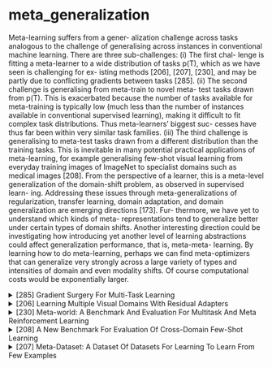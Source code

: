 # meta_generalization
Meta-learning suffers from a gener- alization challenge across tasks analogous to the challenge of generalising across instances in conventional machine learning. There are three sub-challenges: (i) The first chal- lenge is fitting a meta-learner to a wide distribution of tasks p(T), which as we have seen is challenging for ex- isting methods [206], [207], [230], and may be partly due to conflicting gradients between tasks [285]. (ii) The second challenge is generalising from meta-train to novel meta- test tasks drawn from p(T). This is exacerbated because the number of tasks available for meta-training is typically low (much less than the number of instances available in conventional supervised learning), making it difficult to fit complex task distributions. Thus meta-learners’ biggest suc- cesses have thus far been within very similar task families. (iii) The third challenge is generalising to meta-test tasks drawn from a different distribution than the training tasks. This is inevitable in many potential practical applications of meta-learning, for example generalising few-shot visual learning from everyday training images of ImageNet to specialist domains such as medical images [208]. From the perspective of a learner, this is a meta-level generalization of the domain-shift problem, as observed in supervised learn- ing. Addressing these issues through meta-generalizations
of regularization, transfer learning, domain adaptation, and domain generalization are emerging directions [173]. Fur- thermore, we have yet to understand which kinds of meta- representations tend to generalize better under certain types of domain shifts. Another interesting direction could be investigating
how introducing yet another level of learning abstractions could affect generalization performance, that is, meta-meta- learning. By learning how to do meta-learning, perhaps we can find meta-optimizers that can generalize very strongly across a large variety of types and intensities of domain and even modality shifts. Of course computational costs would be exponentially larger.
<!-- REFERENCE -->


<details>
<summary>[285] Gradient Surgery For Multi-Task Learning</summary>
<br>
<!-- (gradient_surgery_for_multi_task_learning.md) -->

# gradient_surgery_for_multi_task_learning.md

<!-- REFERENCE -->


[Gradient Surgery For Multi-Task Learning](../papers/gradient_surgery_for_multi_task_learning.md)

</details>



<details>
<summary>[206] Learning Multiple Visual Domains With Residual Adapters</summary>
<br>
<!-- (learning_multiple_visual_domains_with_residual_adapters.md) -->

# learning_multiple_visual_domains_with_residual_adapters.md

<!-- REFERENCE -->


[Learning Multiple Visual Domains With Residual Adapters](../papers/learning_multiple_visual_domains_with_residual_adapters.md)

</details>



<details>
<summary>[230] Meta-world: A Benchmark And Evaluation For Multitask And Meta Reinforcement Learning</summary>
<br>
<!-- (meta_world_a_benchmark_and_evaluation_for_multitask_and_meta_reinforcement_learning.md) -->

# meta_world_a_benchmark_and_evaluation_for_multitask_and_meta_reinforcement_learning.md

<!-- REFERENCE -->


[Meta-world: A Benchmark And Evaluation For Multitask And Meta Reinforcement Learning](../papers/meta_world_a_benchmark_and_evaluation_for_multitask_and_meta_reinforcement_learning.md)

</details>



<details>
<summary>[208] A New Benchmark For Evaluation Of Cross-Domain Few-Shot Learning</summary>
<br>
<!-- (a_new_benchmark_for_evaluation_of_cross_domain_few_shot_learning.md) -->

# a_new_benchmark_for_evaluation_of_cross_domain_few_shot_learning.md

<!-- REFERENCE -->


[A New Benchmark For Evaluation Of Cross-Domain Few-Shot Learning](../papers/a_new_benchmark_for_evaluation_of_cross_domain_few_shot_learning.md)

</details>



<details>
<summary>[207] Meta-Dataset: A Dataset Of Datasets For Learning To Learn From Few Examples</summary>
<br>
<!-- (meta_dataset_a_dataset_of_datasets_for_learning_to_learn_from_few_examples.md) -->

# meta_dataset_a_dataset_of_datasets_for_learning_to_learn_from_few_examples.md

<!-- REFERENCE -->


[Meta-Dataset: A Dataset Of Datasets For Learning To Learn From Few Examples](../papers/meta_dataset_a_dataset_of_datasets_for_learning_to_learn_from_few_examples.md)

</details>

